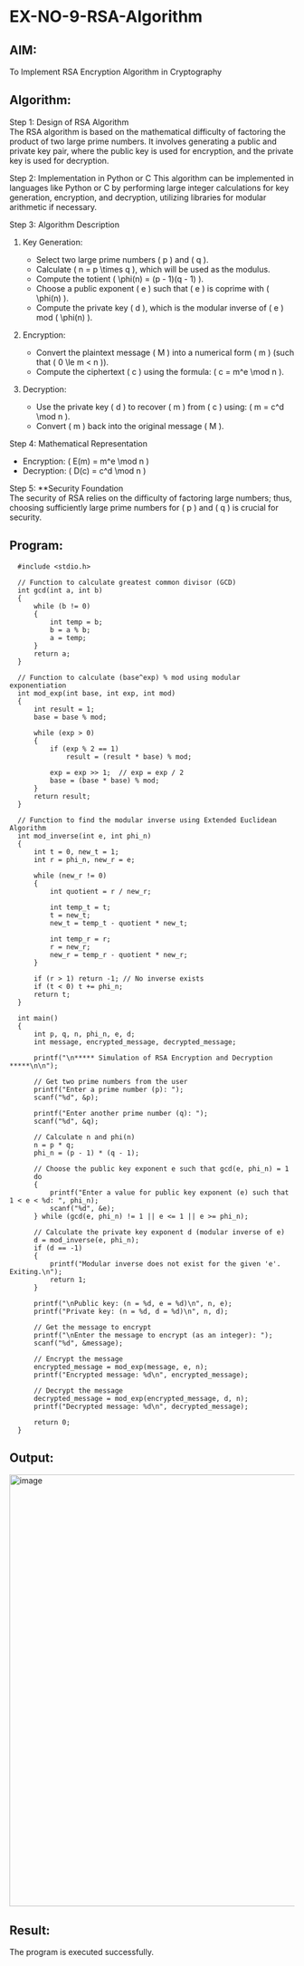 # EX-NO-9-RSA-Algorithm

## AIM:
To Implement RSA Encryption Algorithm in Cryptography

## Algorithm:


Step 1: Design of RSA Algorithm  
The RSA algorithm is based on the mathematical difficulty of factoring the product of two large prime numbers. It involves generating a public and private key pair, where the public key is used for encryption, and the private key is used for decryption.

Step 2: Implementation in Python or C 
This algorithm can be implemented in languages like Python or C by performing large integer calculations for key generation, encryption, and decryption, utilizing libraries for modular arithmetic if necessary.

Step 3: Algorithm Description  
1. Key Generation:
   - Select two large prime numbers \( p \) and \( q \).
   - Calculate \( n = p \times q \), which will be used as the modulus.
   - Compute the totient \( \phi(n) = (p - 1)(q - 1) \).
   - Choose a public exponent \( e \) such that \( e \) is coprime with \( \phi(n) \).
   - Compute the private key \( d \), which is the modular inverse of \( e \) mod \( \phi(n) \).

2. Encryption:
   - Convert the plaintext message \( M \) into a numerical form \( m \) (such that \( 0 \le m < n \)).
   - Compute the ciphertext \( c \) using the formula: \( c = m^e \mod n \).

3. Decryption:
   - Use the private key \( d \) to recover \( m \) from \( c \) using: \( m = c^d \mod n \).
   - Convert \( m \) back into the original message \( M \).

Step 4: Mathematical Representation  
- Encryption: \( E(m) = m^e \mod n \)
- Decryption: \( D(c) = c^d \mod n \)

Step 5: **Security Foundation  
The security of RSA relies on the difficulty of factoring large numbers; thus, choosing sufficiently large prime numbers for \( p \) and \( q \) is crucial for security.

## Program:
```
  #include <stdio.h>
  
  // Function to calculate greatest common divisor (GCD)
  int gcd(int a, int b) 
  {
      while (b != 0)  
      { 
          int temp = b; 
          b = a % b; 
          a = temp; 
      } 
      return a; 
  }
  
  // Function to calculate (base^exp) % mod using modular exponentiation
  int mod_exp(int base, int exp, int mod)  
  {  
      int result = 1; 
      base = base % mod;  
  
      while (exp > 0) 
      { 
          if (exp % 2 == 1)  
              result = (result * base) % mod; 
  
          exp = exp >> 1;  // exp = exp / 2
          base = (base * base) % mod; 
      } 
      return result; 
  }
  
  // Function to find the modular inverse using Extended Euclidean Algorithm
  int mod_inverse(int e, int phi_n)  
  {  
      int t = 0, new_t = 1; 
      int r = phi_n, new_r = e; 
  
      while (new_r != 0)  
      { 
          int quotient = r / new_r; 
  
          int temp_t = t; 
          t = new_t; 
          new_t = temp_t - quotient * new_t; 
  
          int temp_r = r; 
          r = new_r; 
          new_r = temp_r - quotient * new_r; 
      } 
  
      if (r > 1) return -1; // No inverse exists
      if (t < 0) t += phi_n; 
      return t; 
  }
  
  int main()  
  { 
      int p, q, n, phi_n, e, d; 
      int message, encrypted_message, decrypted_message; 
  
      printf("\n***** Simulation of RSA Encryption and Decryption *****\n\n"); 
  
      // Get two prime numbers from the user 
      printf("Enter a prime number (p): "); 
      scanf("%d", &p); 
  
      printf("Enter another prime number (q): "); 
      scanf("%d", &q); 
  
      // Calculate n and phi(n) 
      n = p * q; 
      phi_n = (p - 1) * (q - 1); 
  
      // Choose the public key exponent e such that gcd(e, phi_n) = 1
      do  
      { 
          printf("Enter a value for public key exponent (e) such that 1 < e < %d: ", phi_n); 
          scanf("%d", &e); 
      } while (gcd(e, phi_n) != 1 || e <= 1 || e >= phi_n); 
  
      // Calculate the private key exponent d (modular inverse of e)
      d = mod_inverse(e, phi_n); 
      if (d == -1)  
      { 
          printf("Modular inverse does not exist for the given 'e'. Exiting.\n"); 
          return 1; 
      } 
  
      printf("\nPublic key: (n = %d, e = %d)\n", n, e); 
      printf("Private key: (n = %d, d = %d)\n", n, d); 
  
      // Get the message to encrypt 
      printf("\nEnter the message to encrypt (as an integer): "); 
      scanf("%d", &message); 
  
      // Encrypt the message
      encrypted_message = mod_exp(message, e, n); 
      printf("Encrypted message: %d\n", encrypted_message); 
  
      // Decrypt the message
      decrypted_message = mod_exp(encrypted_message, d, n); 
      printf("Decrypted message: %d\n", decrypted_message); 
  
      return 0; 
  }
```




## Output:
<img width="1693" height="763" alt="image" src="https://github.com/user-attachments/assets/7abf117e-6f36-4d03-b662-7158a71f8ef8" />




## Result:
 The program is executed successfully.
